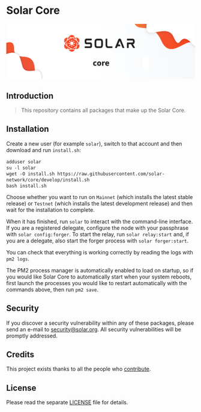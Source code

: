 # Solar Core

<p align="center">
	<img src="./banner.png" />
</p>

## Introduction

> This repository contains all packages that make up the Solar Core.

## Installation

Create a new user (for example `solar`), switch to that account and then download and run `install.sh`:

```
adduser solar
su -l solar
wget -O install.sh https://raw.githubusercontent.com/solar-network/core/develop/install.sh
bash install.sh
```

Choose whether you want to run on `Mainnet` (which installs the latest stable release) or `Testnet` (which installs the latest development release) and then wait for the installation to complete.

When it has finished, run `solar` to interact with the command-line interface. If you are a registered delegate, configure the node with your passphrase with `solar config:forger`. To start the relay, run `solar relay:start` and, if you are a delegate, also start the forger process with `solar forger:start`.

You can check that everything is working correctly by reading the logs with `pm2 logs`.

The PM2 process manager is automatically enabled to load on startup, so if you would like Solar Core to automatically start when your system reboots, first launch the processes you would like to restart automatically with the commands above, then run `pm2 save`.

## Security

If you discover a security vulnerability within any of these packages, please send an e-mail to security@solar.org. All security vulnerabilities will be promptly addressed.

## Credits

This project exists thanks to all the people who [contribute](../../contributors).

## License

Please read the separate [LICENSE](LICENSE) file for details.

